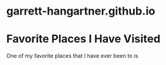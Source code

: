 # garrett-hangartner.github.io
<html>
  <head>
    <H1>Favorite Places I Have Visited</h1>
  </head>
  <body>
    One of my favorite places that I have ever been to is 
  </body>
 
